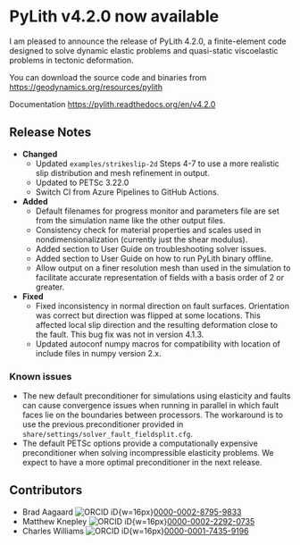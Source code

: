 # PyLith v4.2.0 now available

I am pleased to announce the release of PyLith 4.2.0, a finite-element code designed to solve dynamic elastic problems and quasi-static viscoelastic problems in tectonic deformation.

You can download the source code and binaries from
  <https://geodynamics.org/resources/pylith>

Documentation
  <https://pylith.readthedocs.org/en/v4.2.0>

## Release Notes

* **Changed**
  * Updated `examples/strikeslip-2d` Steps 4-7 to use a more realistic slip distribution and mesh refinement in output.
  * Updated to PETSc 3.22.0
  * Switch CI from Azure Pipelines to GitHub Actions.
* **Added**
  * Default filenames for progress monitor and parameters file are set from the simulation name like
  the other output files.
  * Consistency check for material properties and scales used in nondimensionalization (currently just the shear modulus).
  * Added section to User Guide on troubleshooting solver issues.
  * Added section to User Guide on how to run PyLith binary offline.
  * Allow output on a finer resolution mesh than used in the simulation to facilitate accurate representation of fields with a basis order of 2 or greater.
* **Fixed**
  * Fixed inconsistency in normal direction on fault surfaces. Orientation was correct but direction was flipped at some locations. This affected local slip direction and the resulting deformation close to the fault. This bug fix was not in version 4.1.3.
  * Updated autoconf numpy macros for compatibility with location of include files in numpy version 2.x.

### Known issues

* The new default preconditioner for simulations using elasticity and faults can cause convergence issues when running in parallel in which fault faces lie on the boundaries between processors. The workaround is to use the previous preconditioner provided in `share/settings/solver_fault_fieldsplit.cfg`.
* The default PETSc options provide a computationally expensive preconditioner when solving incompressible elasticity problems. We expect to have a more optimal preconditioner in the next release.

## Contributors

* Brad Aagaard ![ORCID iD](/_static/images/ORCIDiD_icon32x32.png){w=16px}[0000-0002-8795-9833](https://orcid.org/0000-0002-8795-9833)
* Matthew Knepley ![ORCID iD](/_static/images/ORCIDiD_icon32x32.png){w=16px}[0000-0002-2292-0735](https://orcid.org/0000-0002-2292-0735)
* Charles Williams ![ORCID iD](/_static/images/ORCIDiD_icon32x32.png){w=16px}[0000-0001-7435-9196](https://orcid.org/0000-0001-7435-9196)
